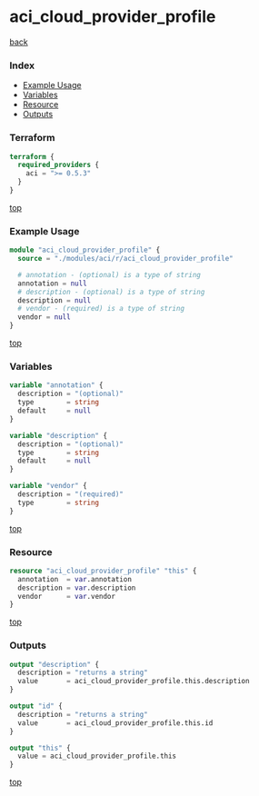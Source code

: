 # aci_cloud_provider_profile

[back](../aci.md)

### Index

- [Example Usage](#example-usage)
- [Variables](#variables)
- [Resource](#resource)
- [Outputs](#outputs)

### Terraform

```terraform
terraform {
  required_providers {
    aci = ">= 0.5.3"
  }
}
```

[top](#index)

### Example Usage

```terraform
module "aci_cloud_provider_profile" {
  source = "./modules/aci/r/aci_cloud_provider_profile"

  # annotation - (optional) is a type of string
  annotation = null
  # description - (optional) is a type of string
  description = null
  # vendor - (required) is a type of string
  vendor = null
}
```

[top](#index)

### Variables

```terraform
variable "annotation" {
  description = "(optional)"
  type        = string
  default     = null
}

variable "description" {
  description = "(optional)"
  type        = string
  default     = null
}

variable "vendor" {
  description = "(required)"
  type        = string
}
```

[top](#index)

### Resource

```terraform
resource "aci_cloud_provider_profile" "this" {
  annotation  = var.annotation
  description = var.description
  vendor      = var.vendor
}
```

[top](#index)

### Outputs

```terraform
output "description" {
  description = "returns a string"
  value       = aci_cloud_provider_profile.this.description
}

output "id" {
  description = "returns a string"
  value       = aci_cloud_provider_profile.this.id
}

output "this" {
  value = aci_cloud_provider_profile.this
}
```

[top](#index)